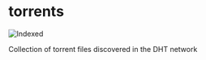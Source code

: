 torrents 
========
![Indexed](https://img.shields.io/badge/indexed-110382-blue)

Collection of torrent files discovered in the DHT network
